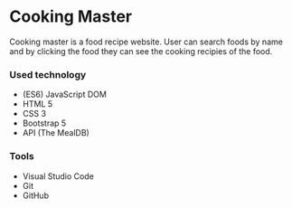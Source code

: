 # Cooking Master
Cooking master is a food recipe website. User can search foods by name and by clicking the food they can see the cooking recipies of the food.

### Used technology
- (ES6) JavaScript DOM
- HTML 5
- CSS 3
- Bootstrap 5
- API (The MealDB)

### Tools
- Visual Studio Code
- Git
- GitHub
